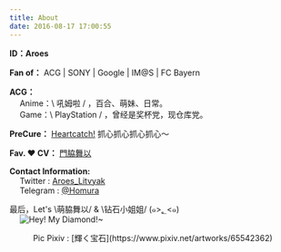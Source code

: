 ```yaml
---
title: About
date: 2016-08-17 17:00:55
---
```

**ID：Aroes**


**Fan of：** ACG | SONY | Google | IM@S | FC Bayern

**ACG：**  
&emsp; Anime：\ 吼姆啦 / ，百合、萌妹、日常。  
&emsp; Game：\ PlayStation / ，曾经是奖杯党，现仓库党。  

**PreCure：** [Heartcatch!](https://asahi.co.jp/heartcatch_precure/) 抓心抓心抓心抓心～

**Fav. ❤ CV：** [門脇舞以](https://potofu.me/kadomaita)

**Contact Information:**  
&emsp; Twitter : [Aroes_Litvyak](https://twitter.com/Aroes_Litvyak)    
&emsp; Telegram : [@Homura](https://t.me/homura)  

最后，Let's \萌脇舞以/ & \钻石小姐姐/ (๑>؂<๑)    
&emsp; ![Hey! My Diamond!~ ](https://m.nep.me/blog/page/diamond.jpg)

<center>Pic Pixiv : [輝く宝石](https://www.pixiv.net/artworks/65542362)</center>

